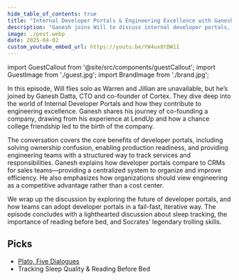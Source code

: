 ```yaml
---
hide_table_of_contents: true
title: "Internal Developer Portals & Engineering Excellence with Ganesh Datta"
description: "Ganesh joins Will to discuss internal developer portals, engineering excellence, and improving DevOps workflows."
image: ./post.webp
date: 2025-04-02
custom_youtube_embed_url: https://youtu.be/YW4ux8tDW1I
---
```


import GuestCallout from '@site/src/components/guestCallout';
import GuestImage from './guest.jpg';
import BrandImage from './brand.jpg';

<GuestCallout name="Ganesh Datta" link="https://www.linkedin.com/in/gsdatta/" image={GuestImage} brandImg={BrandImage} />

In this episode, Will flies solo as Warren and Jillian are unavailable, but he’s joined by Ganesh Datta, CTO and co-founder of Cortex. They dive deep into the world of Internal Developer Portals and how they contribute to engineering excellence. Ganesh shares his journey of co-founding a company, drawing from his experience at LendUp and how a chance college friendship led to the birth of the company.

<!-- truncate -->

The conversation covers the core benefits of developer portals, including solving ownership confusion, enabling production readiness, and providing engineering teams with a structured way to track services and responsibilities. Ganesh explains how developer portals compare to CRMs for sales teams—providing a centralized system to organize and improve efficiency. He also emphasizes how organizations should view engineering as a competitive advantage rather than a cost center.

We wrap up the discussion by exploring the future of developer portals, and how teams can adopt developer portals in a fail-fast, iterative way. The episode concludes with a lighthearted discussion about sleep tracking, the importance of reading before bed, and Socrates’ legendary trolling skills.

## Picks  
- [Plato, Five Dialogues](https://amzn.to/46Qu1JU)
- Tracking Sleep Quality & Reading Before Bed

